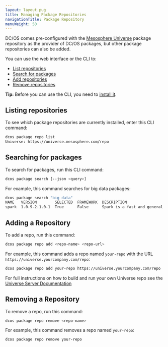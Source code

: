 ```yaml
---
layout: layout.pug
title: Managing Package Repositories
navigationTitle: Package Repository
menuWeight: 50 
---
```


DC/OS comes pre-configured with the [Mesosphere Universe](https://github.com/mesosphere/universe) package repository as the provider of DC/OS packages, but other package repositories can also be added.

You can use the web interface or the CLI to:

* [List repositories](#listing)
* [Search for packages](#finding-packages)
* [Add repositories](#adding)
* [Remove repositories](#removing)

**Tip:** Before you can use the CLI, you need to [install it](/docs/1.10/cli/install/).

## <a name="listing"></a>Listing repositories

To see which package repositories are currently installed, enter this CLI command:   

```bash
dcos package repo list
Universe: https://universe.mesosphere.com/repo
```

## <a name="finding-packages"></a>Searching for packages

To search for packages, run this CLI command:

```bash
dcos package search [--json <query>]
```

For example, this command searches for big data packages:

```bash
dcos package search "big data"
NAME   VERSION        SELECTED  FRAMEWORK  DESCRIPTION                                                                       
spark  1.0.9-2.1.0-1  True      False      Spark is a fast and general cluster computing system for Big Data.  Documenta...
```

## <a name="adding"></a>Adding a Repository

To add a repo, run this command:

```bash
dcos package repo add <repo-name> <repo-url>
```

For example, this command adds a repo named `your-repo` with the URL `https://universe.yourcompany.com/repo`:

```bash
dcos package repo add your-repo https://universe.yourcompany.com/repo
```

For full instructions on how to build and run your own Universe repo see the [Universe Server Documentation](https://github.com/mesosphere/universe#universe-server)

## <a name="removing"></a>Removing a Repository

To remove a repo, run this command:

```bash
dcos package repo remove <repo-name>
```

For example, this command removes a repo named `your-repo`:

```bash
dcos package repo remove your-repo
```
